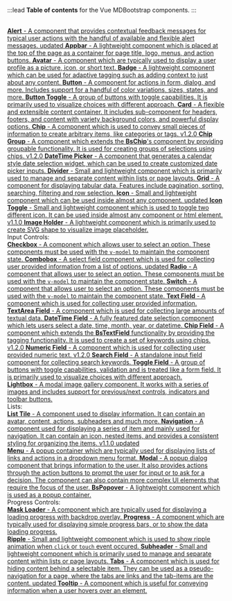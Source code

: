 :::lead
**Table of contents** for the Vue MDBootstrap components.
:::

<br>
<div class="list-group">
  <a href="#/components/alert" class="list-group-item list-group-item-action">
    <b>Alert</b> - A component that provides contextual feedback messages for typical user actions with 
    the handful of available and flexible alert messages. <bs-badge color="warning">updated</bs-badge>
  </a>
  <a href="#/components/appbar" class="list-group-item list-group-item-action">
    <b>Appbar</b> - A lightweight component which is placed at the top of the page as a container for page 
    title, logo, menus, and action buttons.
  </a>
  <a href="#/components/avatar" class="list-group-item list-group-item-action">
    <b>Avatar</b> - A component which are typically used to display a user profile as a picture, icon, 
    or short text. 
  </a>
  <a href="#/components/badge" class="list-group-item list-group-item-action">
    <b>Badge</b> - A lightweight component which can be used for adaptive tagging such as adding context 
    to just about any content.
  </a>
  <a href="#/components/button" class="list-group-item list-group-item-action">
    <b>Button</b> - A component for actions in form, dialog, and more. Includes support for a handful of 
    color variations, sizes, states, and more. 
  </a>
  <a href="#/components/button-toggle" class="list-group-item list-group-item-action">
    <b>Button Toggle</b> - A group of buttons with toggle capabilities. It is primarily used to visualize 
    choices with different approach.
  </a>
  <a href="#/components/card" class="list-group-item list-group-item-action">
    <b>Card</b> - A flexible and extensible content container. It includes sub-component for headers, 
    footers, and content with variety background colors, and powerful display options. 
  </a>
  <a href="#/components/chip" class="list-group-item list-group-item-action">
    <b>Chip</b> - A component which is used to convey small pieces of information to create arbitrary items, 
    like categories or tags. <bs-badge>v1.2.0</bs-badge>
  </a>
  <a href="#/components/chip-group" class="list-group-item list-group-item-action">
    <b>Chip Group</b> - A component which extends the <b>BsChip</b>'s component by providing groupable functionality. 
    It is used for creating groups of selections using chips. <bs-badge>v1.2.0</bs-badge>
  </a>  
  <a href="#/components/datetime-picker" class="list-group-item list-group-item-action">
    <b>DateTime Picker</b> - A component that generates a calendar style date selection widget, which 
    can be used to create customized date picker inputs.
  </a>
  <a href="#/components/divider" class="list-group-item list-group-item-action">
    <b>Divider</b> - Small and lightweight component which is primarily used to manage and separate 
    content within lists or page layouts.
  </a>
  <a href="#/components/grid" class="list-group-item list-group-item-action">
    <b>Grid</b> - A component for displaying tabular data. Features include pagination, sorting, searching, 
    filtering and row selection.
  </a>
  <a href="#/components/icon" class="list-group-item list-group-item-action">
    <b>Icon</b> - Small and lightweight component which can be used inside almost any component.
    <bs-badge color="warning">updated</bs-badge>
  </a>
  <a href="#/components/icon-toggle" class="list-group-item list-group-item-action">
    <b>Icon Toggle</b> - Small and lightweight component which is used to toggle two different icon. It can be 
    used inside almost any component or html element. <bs-badge>v1.1.0</bs-badge>
  </a>
  <a href="#/components/image-holder" class="list-group-item list-group-item-action">
    <b>Image Holder</b> - A lightweight component which is primarily used to create SVG shape to visualize 
    image placeholder.
  </a>
  <div class="list-group-item">
    <div class="h5 mb-3">Input Controls:</div>
    <div class="list-group">
      <a href="#/components/input/checkbox" class="list-group-item list-group-item-action">
        <b>Checkbox</b> - A component which allows user to select an option. These components must be used 
        with the <code class="text-pink">v-model</code> to maintain the component state.
      </a>
      <a href="#/components/input/combobox" class="list-group-item list-group-item-action">
        <b>Combobox</b> - A select field component which is used for collecting user provided information 
        from a list of options. <bs-badge color="warning">updated</bs-badge>
      </a>
      <a href="#/components/input/radio" class="list-group-item list-group-item-action">
        <b>Radio</b> - A component that allows user to select an option. These components must be used 
        with the <code class="text-pink">v-model</code> to maintain the component state.
      </a>
      <a href="#/components/input/switch" class="list-group-item list-group-item-action">
        <b>Switch</b> - A component that allows user to select an option. These components must be used 
        with the <code class="text-pink">v-model</code> to maintain the component state.
      </a>
      <a href="#/components/input/text-field" class="list-group-item list-group-item-action">
        <b>Text Field</b> - A component which is used for collecting user provided information. 
      </a>
      <a href="#/components/input/text-area" class="list-group-item list-group-item-action">
        <b>TextArea Field</b> - A component which is used for collecting large amounts of textual data. 
      </a>
      <a href="#/components/input/datetime-field" class="list-group-item list-group-item-action">
        <b>DateTime Field</b> - A fully featured date selection component which lets users select a date, 
        time, month, year, or datetime. 
      </a>
      <a href="#/components/input/chip-field" class="list-group-item list-group-item-action">
        <b>Chip Field</b> - A component which extends the <b>BsTextField</b> functionality by providing 
        the tagging functionality. It is used to create a set of keywords using chips. 
        <bs-badge>v1.2.0</bs-badge>
      </a>
      <a href="#/components/input/numeric-field" class="list-group-item list-group-item-action">
        <b>Numeric Field</b> - A component which is used for collecting user provided numeric text. 
        <bs-badge>v1.2.0</bs-badge>
      </a>
      <a href="#/components/input/search-field" class="list-group-item list-group-item-action">
        <b>Search Field</b> - A standalone input field component for collecting search 
        keywords.
      </a>
      <a href="#/components/input/toggle-field" class="list-group-item list-group-item-action">
        <b>Toggle Field</b> - A group of buttons with toggle capabilities, validation and is treated 
        like a form field. It is primarily used to visualize choices with different approach. 
      </a>
    </div>
  </div>
  <a href="#/components/lightbox" class="list-group-item list-group-item-action">
    <b>Lightbox</b> - A modal image gallery component. It works with a series of images and includes support 
    for previous/next controls, indicators and toolbar buttons.
  </a>
  <div class="list-group-item">
    <div class="h5 mb-3">Lists:</div>
    <div class="list-group">
      <a href="#/components/lists/tile" class="list-group-item list-group-item-action">
        <b>List Tile</b> - A component used to display information. It can contain an avatar, content, actions, 
        subheaders and much more. 
      </a>
      <a href="#/components/lists/navigation" class="list-group-item list-group-item-action">
        <b>Navigation</b> - A component used for displaying a series of item and mainly used for navigation. It 
        can contain an icon, nested items, and provides a consistent styling for organizing the items.
        <bs-badge>v1.1.0</bs-badge> <bs-badge color="warning">updated</bs-badge>
      </a>
    </div>
  </div>
  <a href="#/components/menu" class="list-group-item list-group-item-action">
    <b>Menu</b> - A popup container which are typically used for displaying lists of links and actions in 
    a dropdown menu format. 
  </a>
  <a href="#/components/modal" class="list-group-item list-group-item-action">
    <b>Modal</b> - A popup dialog component that brings information to the user. It also provides actions 
    through the action buttons to prompt the user for input or to ask for a decision. The component can 
    also contain more complex UI elements that require the focus of the user. 
  </a>
  <a href="#/components/popover" class="list-group-item list-group-item-action">
    <b>BsPopover</b> - A lightweight component which is used as a popup container. 
  </a>
  <div class="list-group-item">
    <div class="h5 mb-3">Progress Controls:</div>
    <div class="list-group">
      <a href="#/components/progress-control/mask-loader" class="list-group-item list-group-item-action">
        <b>Mask Loader</b> - A component which are typically used for displaying a loading progress 
        with backdrop overlay.
      </a>
      <a href="#/components/progress-control/progress" class="list-group-item list-group-item-action">
        <b>Progress</b> - A component which are typically used for displaying simple progress 
        bars, or to show the data loading progress. 
      </a>
    </div>
  </div>
  <a href="#/components/ripple" class="list-group-item list-group-item-action">
    <b>Ripple</b> - Small and lightweight component which is used to show ripple animation when 
    <code class="text-pink">click</code> or <code class="text-pink">touch</code> event occured. 
  </a>
  <a href="#/components/subheader" class="list-group-item list-group-item-action">
    <b>Subheader</b> - Small and lightweight component which is primarily used to manage and separate content 
    within lists or page layouts.
  </a>
  <a href="#/components/tabs" class="list-group-item list-group-item-action">
    <b>Tabs</b> - A component which is used for hiding content behind a selectable item. They can 
    be used as a pseudo-navigation for a page, where the tabs are links and the tab-items are the content.
    <bs-badge color="warning">updated</bs-badge>
  </a>
  <a href="#/components/tooltip" class="list-group-item list-group-item-action">
    <b>Tooltip</b> - A component which is useful for conveying information when a user hovers over 
    an element.
  </a>
</div>
